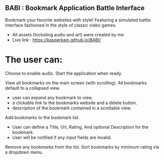 ## BABI : Bookmark Application Battle Interface
Bookmark your favorite websites with style!
Featuring a simulated battle interface fashioned in the style of classic video games.
- All assets (Including audio and art) were created by me
- Live link : https://kasperkain.github.io/BABI/

# The user can:

Choose to enable audio.
Start the application when ready.

View all bookmarks on the main screen (with scrolling). All bookmarks default to a collapsed view.
  - user can expand any bookmark to view.
  - a clickable link to the bookmarks website and a delete button.
  - description of the bookmark contained in a scrollable view.

Add bookmarks to the bookmark list.
  - User can define a Title, Url, Rating, And optional Description for the bookmark. 
  - User will be notified if any input fields are invalid.
  
Remove any bookmarks from the list.
Sort bookmarks by minimum rating via a dropdown menu.

